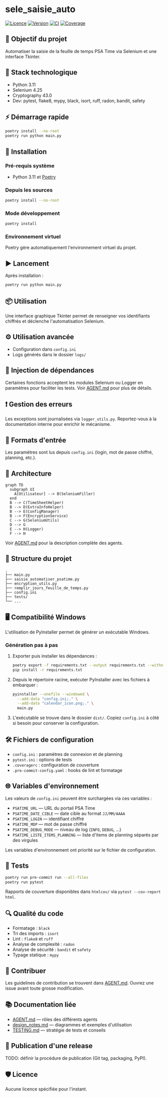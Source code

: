 # sele_saisie_auto

[![Licence](https://img.shields.io/badge/license-Unlicense-lightgrey.svg)](LICENSE)
[![Version](https://img.shields.io/badge/version-0.1.0-blue.svg)](#)
[![CI](https://img.shields.io/badge/CI-GitHub_Actions-inactive.svg)](#)
[![Coverage](https://img.shields.io/badge/coverage-0%25-red.svg)](#)

## 🚀 Objectif du projet
Automatiser la saisie de la feuille de temps PSA Time via Selenium et une interface Tkinter.

## 🧰 Stack technologique
- Python 3.11
- Selenium 4.25
- Cryptography 43.0
- Dev: pytest, flake8, mypy, black, isort, ruff, radon, bandit, safety

## ⚡ Démarrage rapide
```bash
poetry install --no-root
poetry run python main.py
```

## 🔧 Installation
### Pré-requis système
- Python 3.11 et [Poetry](https://python-poetry.org/)

### Depuis les sources
```bash
poetry install --no-root
```

### Mode développement
```bash
poetry install
```

### Environnement virtuel
Poetry gère automatiquement l'environnement virtuel du projet.

## ▶️ Lancement
Après installation :
```bash
poetry run python main.py
```

## 📦 Utilisation
Une interface graphique Tkinter permet de renseigner vos identifiants chiffrés et déclenche l'automatisation Selenium.

## ⚙️ Utilisation avancée
- Configuration dans `config.ini`
- Logs générés dans le dossier `logs/`

## 🔌 Injection de dépendances
Certaines fonctions acceptent les modules Selenium ou Logger en paramètres pour faciliter les tests. Voir [AGENT.md](AGENT.md) pour plus de détails.


## ❗ Gestion des erreurs
Les exceptions sont journalisées via `logger_utils.py`. Reportez-vous à la documentation interne pour enrichir le mécanisme.

## 📝 Formats d'entrée
Les paramètres sont lus depuis `config.ini` (login, mot de passe chiffré, planning, etc.).

## 🧠 Architecture
```mermaid
graph TD
  subgraph UI
    A[Utilisateur] --> B(SeleniumFiller)
  end
  B --> C(TimeSheetHelper)
  B --> D(ExtraInfoHelper)
  B --> E(ConfigManager)
  B --> F(EncryptionService)
  C --> G(SeleniumUtils)
  D --> G
  E --> H(Logger)
  F --> H
```
Voir [AGENT.md](AGENT.md) pour la description complète des agents.

## 📁 Structure du projet
```
.
├── main.py
├── saisie_automatiser_psatime.py
├── encryption_utils.py
├── remplir_jours_feuille_de_temps.py
├── config.ini
├── tests/
└── ...
```

## 🖥️ Compatibilité Windows
L'utilisation de PyInstaller permet de générer un exécutable Windows.

### Génération pas à pas
1. Exporter puis installer les dépendances :
   ```bash
   poetry export -f requirements.txt --output requirements.txt --without-hashes
   pip install -r requirements.txt
   ```
2. Depuis le répertoire racine, exécuter PyInstaller avec les fichiers à embarquer :
   ```bash
   pyinstaller --onefile --windowed \
     --add-data "config.ini;." \
     --add-data "calendar_icon.png;." \
     main.py
   ```
3. L'exécutable se trouve dans le dossier `dist/`. Copiez `config.ini` à côté si besoin pour conserver la configuration.

## 🛠️ Fichiers de configuration
- `config.ini` : paramètres de connexion et de planning
- `pytest.ini` : options de tests
- `.coveragerc` : configuration de couverture
- `.pre-commit-config.yaml` : hooks de lint et formatage

## 🌐 Variables d'environnement
Les valeurs de `config.ini` peuvent être surchargées via ces variables :

- `PSATIME_URL` — URL du portail PSA Time
- `PSATIME_DATE_CIBLE` — date cible au format `JJ/MM/AAAA`
- `PSATIME_LOGIN` — identifiant chiffré
- `PSATIME_MDP` — mot de passe chiffré
- `PSATIME_DEBUG_MODE` — niveau de log (`INFO`, `DEBUG`, …)
- `PSATIME_LISTE_ITEMS_PLANNING` — liste d'items de planning séparés par des virgules

Les variables d'environnement ont priorité sur le fichier de configuration.

## 🧪 Tests
```bash
poetry run pre-commit run --all-files
poetry run pytest
```
Rapports de couverture disponibles dans `htmlcov/` via `pytest --cov-report html`.

## 🔍 Qualité du code
- Formatage : `black`
- Tri des imports : `isort`
- Lint : `flake8` et `ruff`
- Analyse de complexité : `radon`
- Analyse de sécurité : `bandit` et `safety`
- Typage statique : `mypy`

## 🤝 Contribuer
Les guidelines de contribution se trouvent dans [AGENT.md](AGENT.md). Ouvrez une issue avant toute grosse modification.

## 📚 Documentation liée
- [AGENT.md](AGENT.md) — rôles des différents agents
- [design_notes.md](design_notes.md) — diagrammes et exemples d'utilisation
- [TESTING.md](TESTING.md) — stratégie de tests et conseils

## 🚀 Publication d'une release
TODO: définir la procédure de publication (Git tag, packaging, PyPI).

## 🛡️ Licence
Aucune licence spécifiée pour l'instant.
